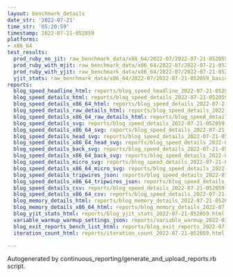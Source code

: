 ```yaml
---
layout: benchmark_details
date_str: '2022-07-21'
time_str: '05:20:59'
timestamp: 2022-07-21-052059
platforms:
- x86_64
test_results:
  prod_ruby_no_jit: raw_benchmark_data/x86_64/2022-07/2022-07-21-052059_basic_benchmark_prod_ruby_no_jit.json
  prod_ruby_with_mjit: raw_benchmark_data/x86_64/2022-07/2022-07-21-052059_basic_benchmark_prod_ruby_with_mjit.json
  prod_ruby_with_yjit: raw_benchmark_data/x86_64/2022-07/2022-07-21-052059_basic_benchmark_prod_ruby_with_yjit.json
  yjit_stats: raw_benchmark_data/x86_64/2022-07/2022-07-21-052059_basic_benchmark_yjit_stats.json
reports:
  blog_speed_headline_html: reports/blog_speed_headline_2022-07-21-052059.html
  blog_speed_details_html: reports/blog_speed_details_2022-07-21-052059.html
  blog_speed_details_x86_64_html: reports/blog_speed_details_2022-07-21-052059.x86_64.html
  blog_speed_details_raw_details_html: reports/blog_speed_details_2022-07-21-052059.raw_details.html
  blog_speed_details_x86_64_raw_details_html: reports/blog_speed_details_2022-07-21-052059.x86_64.raw_details.html
  blog_speed_details_svg: reports/blog_speed_details_2022-07-21-052059.svg
  blog_speed_details_x86_64_svg: reports/blog_speed_details_2022-07-21-052059.x86_64.svg
  blog_speed_details_head_svg: reports/blog_speed_details_2022-07-21-052059.head.svg
  blog_speed_details_x86_64_head_svg: reports/blog_speed_details_2022-07-21-052059.x86_64.head.svg
  blog_speed_details_back_svg: reports/blog_speed_details_2022-07-21-052059.back.svg
  blog_speed_details_x86_64_back_svg: reports/blog_speed_details_2022-07-21-052059.x86_64.back.svg
  blog_speed_details_micro_svg: reports/blog_speed_details_2022-07-21-052059.micro.svg
  blog_speed_details_x86_64_micro_svg: reports/blog_speed_details_2022-07-21-052059.x86_64.micro.svg
  blog_speed_details_tripwires_json: reports/blog_speed_details_2022-07-21-052059.tripwires.json
  blog_speed_details_x86_64_tripwires_json: reports/blog_speed_details_2022-07-21-052059.x86_64.tripwires.json
  blog_speed_details_csv: reports/blog_speed_details_2022-07-21-052059.csv
  blog_speed_details_x86_64_csv: reports/blog_speed_details_2022-07-21-052059.x86_64.csv
  blog_memory_details_html: reports/blog_memory_details_2022-07-21-052059.html
  blog_memory_details_x86_64_html: reports/blog_memory_details_2022-07-21-052059.x86_64.html
  blog_yjit_stats_html: reports/blog_yjit_stats_2022-07-21-052059.html
  variable_warmup_warmup_settings_json: reports/variable_warmup_2022-07-21-052059.warmup_settings.json
  blog_exit_reports_bench_list_html: reports/blog_exit_reports_2022-07-21-052059.bench_list.html
  iteration_count_html: reports/iteration_count_2022-07-21-052059.html

---
```

Autogenerated by continuous_reporting/generate_and_upload_reports.rb script.
